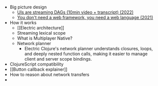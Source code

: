 - Big picture design
	- [UIs are streaming DAGs (10min video + transcript) (2022)](https://hyperfiddle.notion.site/UIs-are-streaming-DAGs-e181461681a8452bb9c7a9f10f507991)
	- [You don't need a web framework, you need a web language (2021)](https://hyperfiddle.notion.site/Reactive-Clojure-You-don-t-need-a-web-framework-you-need-a-web-language-44b5bfa526be4af282863f34fa1cfffc)
- How it works
	- [[Electric architecture]]
	- Streaming lexical scope
	- What is Multiplayer Native?
	- Network planner
		- Electric Clojure's network planner understands closures, loops, and deeply nested function calls, making it easier to manage client and server scope bindings.
- ClojureScript compatibility
- [[Button callback explainer]]
- How to reason about network transfers
-